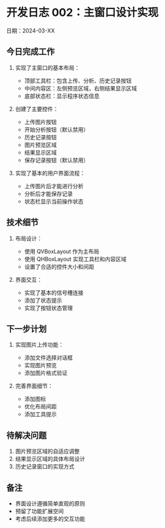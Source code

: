 # 开发日志 002：主窗口设计实现

日期：2024-03-XX

## 今日完成工作

1. 实现了主窗口的基本布局：
   - 顶部工具栏：包含上传、分析、历史记录按钮
   - 中间内容区：左侧预览区域，右侧结果显示区域
   - 底部状态栏：显示程序状态信息

2. 创建了主要控件：
   - 上传图片按钮
   - 开始分析按钮（默认禁用）
   - 历史记录按钮
   - 图片预览区域
   - 结果显示区域
   - 保存记录按钮（默认禁用）

3. 实现了基本的用户界面流程：
   - 上传图片后才能进行分析
   - 分析后才能保存记录
   - 状态栏显示当前操作状态

## 技术细节

1. 布局设计：
   - 使用 QVBoxLayout 作为主布局
   - 使用 QHBoxLayout 实现工具栏和内容区域
   - 设置了合适的控件大小和间距

2. 界面交互：
   - 实现了基本的信号槽连接
   - 添加了状态提示
   - 实现了按钮状态管理

## 下一步计划

1. 实现图片上传功能：
   - 添加文件选择对话框
   - 实现图片预览
   - 添加图片格式验证

2. 完善界面细节：
   - 添加图标
   - 优化布局间距
   - 添加工具提示

## 待解决问题

1. 图片预览区域的自适应调整
2. 结果显示区域的具体布局设计
3. 历史记录窗口的实现方式

## 备注

- 界面设计遵循简单直观的原则
- 预留了功能扩展空间
- 考虑后续添加更多的交互功能